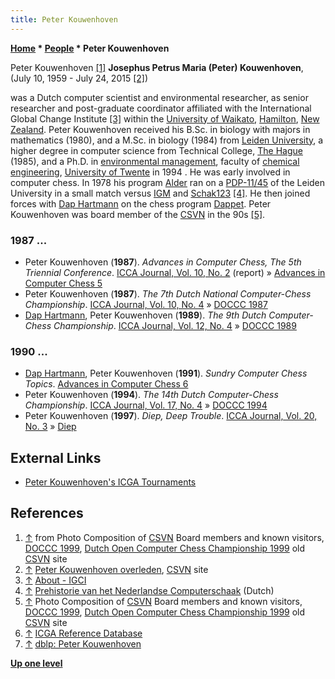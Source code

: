 ```yaml
---
title: Peter Kouwenhoven
---
```

**[Home](Home "Home") \* [People](People "People") \* Peter Kouwenhoven**



 [](http://old.csvn.nl/pics/orgvry.jpg) Peter Kouwenhoven <a id="cite-note-1" href="#cite-ref-1">[1]</a> 
**Josephus Petrus Maria (Peter) Kouwenhoven**, (July 10, 1959 - July 24, 2015 <a id="cite-note-2" href="#cite-ref-2">[2]</a>)  

was a Dutch computer scientist and environmental researcher, as senior researcher and post-graduate coordinator affiliated with the International Global Change Institute <a id="cite-note-3" href="#cite-ref-3">[3]</a> within the [University of Waikato](https://en.wikipedia.org/wiki/University_of_Waikato), [Hamilton](https://en.wikipedia.org/wiki/Hamilton,_New_Zealand), [New Zealand](https://en.wikipedia.org/wiki/New_Zealand). 
Peter Kouwenhoven received his B.Sc. in biology with majors in mathematics (1980), and a M.Sc. in biology (1984) from [Leiden University](Leiden_University "Leiden University"), a higher degree in computer science from Technical College, [The Hague](https://en.wikipedia.org/wiki/The_Hague) (1985), and a Ph.D. in [environmental management](https://en.wikipedia.org/wiki/Environmental_resource_management), faculty of [chemical engineering](https://en.wikipedia.org/wiki/Chemical_engineering), [University of Twente](https://en.wikipedia.org/wiki/University_of_Twente) in 1994 . 
He was early involved in computer chess. In 1978 his program [Alder](Alder "Alder") ran on a [PDP-11/45](PDP-11 "PDP-11") of the Leiden University in a small match versus [IGM](IGM "IGM") and [Schak123](Schak-H "Schak-H") <a id="cite-note-4" href="#cite-ref-4">[4]</a>. He then joined forces with [Dap Hartmann](Dap_Hartmann "Dap Hartmann") on the chess program [Dappet](Dappet "Dappet"). Peter Kouwenhoven was board member of the [CSVN](CSVN "CSVN") in the 90s <a id="cite-note-5" href="#cite-ref-5">[5]</a>. 



### 1987 ...


* Peter Kouwenhoven (**1987**). *Advances in Computer Chess, The 5th Triennial Conference*. [ICCA Journal, Vol. 10, No. 2](ICGA_Journal#10_2 "ICGA Journal") (report) » [Advances in Computer Chess 5](Advances_in_Computer_Chess_5 "Advances in Computer Chess 5")
* Peter Kouwenhoven (**1987**). *The 7th Dutch National Computer-Chess Championship*. [ICCA Journal, Vol. 10, No. 4](ICGA_Journal#10_4 "ICGA Journal") » [DOCCC 1987](DOCCC_1987 "DOCCC 1987")
* [Dap Hartmann](Dap_Hartmann "Dap Hartmann"), Peter Kouwenhoven (**1989**). *The 9th Dutch Computer-Chess Championship*. [ICCA Journal, Vol. 12, No. 4](ICGA_Journal#12_4 "ICGA Journal") » [DOCCC 1989](DOCCC_1989 "DOCCC 1989")


### 1990 ...


* [Dap Hartmann](Dap_Hartmann "Dap Hartmann"), Peter Kouwenhoven (**1991**). *Sundry Computer Chess Topics*. [Advances in Computer Chess 6](Advances_in_Computer_Chess_6 "Advances in Computer Chess 6")
* Peter Kouwenhoven (**1994**). *The 14th Dutch Computer-Chess Championship*. [ICCA Journal, Vol. 17, No. 4](ICGA_Journal#17_4 "ICGA Journal") » [DOCCC 1994](DOCCC_1994 "DOCCC 1994")
* Peter Kouwenhoven (**1997**). *Diep, Deep Trouble*. [ICCA Journal, Vol. 20, No. 3](ICGA_Journal#20_3 "ICGA Journal") » [Diep](Diep "Diep")


## External Links


* [Peter Kouwenhoven's ICGA Tournaments](https://www.game-ai-forum.org/icga-tournaments/person.php?id=427)


## References


1. <a id="cite-ref-1" href="#cite-note-1">↑</a> from Photo Composition of [CSVN](CSVN "CSVN") Board members and known visitors, [DOCCC 1999](DOCCC_1999 "DOCCC 1999"), [Dutch Open Computer Chess Championship 1999](http://old.csvn.nl/docc99.html) old [CSVN](CSVN "CSVN") site
2. <a id="cite-ref-2" href="#cite-note-2">↑</a> [Peter Kouwenhoven overleden](http://www.csvn.nl/index.php/nieuws/18-vereniging/710-peter-kouwenhoven-overleden), [CSVN](CSVN "CSVN") site
3. <a id="cite-ref-3" href="#cite-note-3">↑</a> [About - IGCI](http://www.igci.org.nz/)
4. <a id="cite-ref-4" href="#cite-note-4">↑</a> [Prehistorie van het Nederlandse Computerschaak](http://old.csvn.nl/pre_hist.html) (Dutch)
5. <a id="cite-ref-5" href="#cite-note-5">↑</a> Photo Composition of [CSVN](CSVN "CSVN") Board members and known visitors, [DOCCC 1999](DOCCC_1999 "DOCCC 1999"), [Dutch Open Computer Chess Championship 1999](http://old.csvn.nl/docc99.html) old [CSVN](CSVN "CSVN") site
6. <a id="cite-ref-6" href="#cite-note-6">↑</a> [ICGA Reference Database](ICGA_Journal#RefDB "ICGA Journal")
7. <a id="cite-ref-7" href="#cite-note-7">↑</a> [dblp: Peter Kouwenhoven](https://dblp.uni-trier.de/pers/hd/k/Kouwenhoven:Peter)

**[Up one level](People "People")**







 
